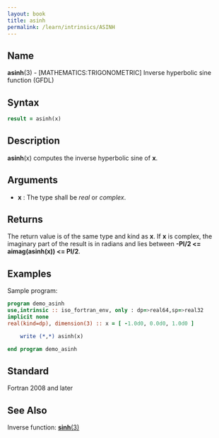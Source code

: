 ```yaml
---
layout: book
title: asinh
permalink: /learn/intrinsics/ASINH
---
```

## __Name__

__asinh__(3) - \[MATHEMATICS:TRIGONOMETRIC\] Inverse hyperbolic sine function
(GFDL)

## __Syntax__
```fortran
result = asinh(x)
```
## __Description__

__asinh__(x) computes the inverse hyperbolic sine of __x__.

## __Arguments__

  - __x__
    : The type shall be _real_ or _complex_.

## __Returns__

The return value is of the same type and kind as __x__. If __x__ is complex, the
imaginary part of the result is in radians and lies between __-PI/2
\<= aimag(asinh(x)) \<= PI/2__.

## __Examples__

Sample program:

```fortran
program demo_asinh
use,intrinsic :: iso_fortran_env, only : dp=>real64,sp=>real32
implicit none
real(kind=dp), dimension(3) :: x = [ -1.0d0, 0.0d0, 1.0d0 ]

    write (*,*) asinh(x)

end program demo_asinh
```

## __Standard__

Fortran 2008 and later

## __See Also__

Inverse function: [__sinh__(3)](SINH)
